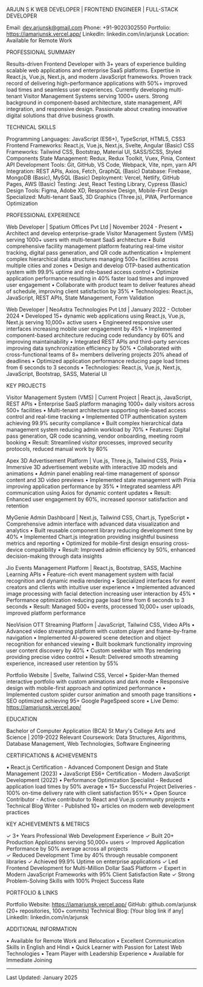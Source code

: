 ARJUN S K
WEB DEVELOPER | FRONTEND ENGINEER | FULL-STACK DEVELOPER

Email: dev.arjunsk@gmail.com
Phone: +91-9020302550
Portfolio: https://iamarjunsk.vercel.app/
LinkedIn: linkedin.com/in/arjunsk
Location: Available for Remote Work

PROFESSIONAL SUMMARY

Results-driven Frontend Developer with 3+ years of experience building scalable web applications and enterprise SaaS platforms. Expertise in React.js, Vue.js, Next.js, and modern JavaScript frameworks. Proven track record of delivering high-performance applications with 50%+ improved load times and seamless user experiences. Currently developing multi-tenant Visitor Management Systems serving 1000+ users. Strong background in component-based architecture, state management, API integration, and responsive design. Passionate about creating innovative digital solutions that drive business growth.

TECHNICAL SKILLS

Programming Languages: JavaScript (ES6+), TypeScript, HTML5, CSS3
Frontend Frameworks: React.js, Vue.js, Next.js, Svelte, Angular (Basic)
CSS Frameworks: Tailwind CSS, Bootstrap, Material UI, SASS/SCSS, Styled Components
State Management: Redux, Redux Toolkit, Vuex, Pinia, Context API
Development Tools: Git, GitHub, VS Code, Webpack, Vite, npm, yarn
API Integration: REST APIs, Axios, Fetch, GraphQL (Basic)
Database: Firebase, MongoDB (Basic), MySQL (Basic)
Deployment: Vercel, Netlify, GitHub Pages, AWS (Basic)
Testing: Jest, React Testing Library, Cypress (Basic)
Design Tools: Figma, Adobe XD, Responsive Design, Mobile-First Design
Specialized: Multi-tenant SaaS, 3D Graphics (Three.js), PWA, Performance Optimization

PROFESSIONAL EXPERIENCE

Web Developer | Spatium Offices Pvt Ltd | November 2024 - Present
• Architect and develop enterprise-grade Visitor Management System (VMS) serving 1000+ users with multi-tenant SaaS architecture
• Build comprehensive facility management platform featuring real-time visitor tracking, digital pass generation, and QR code authentication
• Implement complex hierarchical data structures managing 500+ facilities across multiple cities and zones
• Design and develop OTP-based authentication system with 99.9% uptime and role-based access control
• Optimize application performance resulting in 40% faster load times and improved user engagement
• Collaborate with product team to deliver features ahead of schedule, improving client satisfaction by 35%
• Technologies: React.js, JavaScript, REST APIs, State Management, Form Validation

Web Developer | NeoAstra Technologies Pvt Ltd | January 2022 - October 2024
• Developed 15+ dynamic web applications using React.js, Vue.js, Next.js serving 10,000+ active users
• Engineered responsive user interfaces increasing mobile user engagement by 45%
• Implemented component-based architecture reducing code redundancy by 60% and improving maintainability
• Integrated REST APIs and third-party services improving data synchronization efficiency by 50%
• Collaborated with cross-functional teams of 8+ members delivering projects 20% ahead of deadlines
• Optimized application performance reducing page load times from 6 seconds to 3 seconds
• Technologies: React.js, Vue.js, Next.js, JavaScript, Bootstrap, SASS, Material UI

KEY PROJECTS

Visitor Management System (VMS) | Current Project | React.js, JavaScript, REST APIs
• Enterprise SaaS platform managing 1000+ daily visitors across 500+ facilities
• Multi-tenant architecture supporting role-based access control and real-time tracking
• Implemented OTP authentication system achieving 99.9% security compliance
• Built complex hierarchical data management system reducing admin workload by 70%
• Features: Digital pass generation, QR code scanning, vendor onboarding, meeting room booking
• Result: Streamlined visitor processes, improved security protocols, reduced manual work by 80%

Apex 3D Advertisement Platform | Vue.js, Three.js, Tailwind CSS, Pinia
• Immersive 3D advertisement website with interactive 3D models and animations
• Admin panel enabling real-time management of sponsor content and 3D video previews
• Implemented state management with Pinia improving application performance by 35%
• Integrated seamless API communication using Axios for dynamic content updates
• Result: Enhanced user engagement by 60%, increased sponsor satisfaction and retention

MyGenie Admin Dashboard | Next.js, Tailwind CSS, Chart.js, TypeScript
• Comprehensive admin interface with advanced data visualization and analytics
• Built reusable component library reducing development time by 40%
• Implemented Chart.js integration providing insightful business metrics and reporting
• Optimized for mobile-first design ensuring cross-device compatibility
• Result: Improved admin efficiency by 50%, enhanced decision-making through data insights

Jio Events Management Platform | React.js, Bootstrap, SASS, Machine Learning APIs
• Feature-rich event management system with facial recognition and dynamic media rendering
• Specialized interfaces for event creators and clients with intuitive user experience
• Implemented advanced image processing with facial detection increasing user interaction by 45%
• Performance optimization reducing page load time from 6 seconds to 3 seconds
• Result: Managed 500+ events, processed 10,000+ user uploads, improved platform performance

NeoVision OTT Streaming Platform | JavaScript, Tailwind CSS, Video APIs
• Advanced video streaming platform with custom player and frame-by-frame navigation
• Implemented AI-powered scene detection and object recognition for enhanced viewing
• Built bookmark functionality improving user content discovery by 40%
• Custom seekbar with 1fps rendering providing precise video control
• Result: Delivered smooth streaming experience, increased user retention by 55%

Portfolio Website | Svelte, Tailwind CSS, Vercel
• Spider-Man themed interactive portfolio with custom animations and dark mode
• Responsive design with mobile-first approach and optimized performance
• Implemented custom spider cursor animation and smooth page transitions
• SEO optimized achieving 95+ Google PageSpeed score
• Live Demo: https://iamarjunsk.vercel.app/

EDUCATION

Bachelor of Computer Application (BCA)
St Mary's College Arts and Science | 2019-2022
Relevant Coursework: Data Structures, Algorithms, Database Management, Web Technologies, Software Engineering

CERTIFICATIONS & ACHIEVEMENTS

• React.js Certification - Advanced Component Design and State Management (2023)
• JavaScript ES6+ Certification - Modern JavaScript Development (2022)
• Performance Optimization Specialist - Reduced application load times by 50% average
• 15+ Successful Project Deliveries - 100% on-time delivery rate with client satisfaction 95%+
• Open Source Contributor - Active contributor to React and Vue.js community projects
• Technical Blog Writer - Published 10+ articles on modern web development practices

KEY ACHIEVEMENTS & METRICS

✓ 3+ Years Professional Web Development Experience
✓ Built 20+ Production Applications serving 50,000+ users
✓ Improved Application Performance by 50% average across all projects  
✓ Reduced Development Time by 40% through reusable component libraries
✓ Achieved 99.9% Uptime on enterprise applications
✓ Led Frontend Development for Multi-Million Dollar SaaS Platform
✓ Expert in Modern JavaScript Frameworks with 95% Client Satisfaction Rate
✓ Strong Problem-Solving Skills with 100% Project Success Rate

PORTFOLIO & LINKS

Portfolio Website: https://iamarjunsk.vercel.app/
GitHub: github.com/arjunsk (20+ repositories, 100+ commits)
Technical Blog: [Your blog link if any]
LinkedIn: linkedin.com/in/arjunsk

ADDITIONAL INFORMATION

• Available for Remote Work and Relocation
• Excellent Communication Skills in English and Hindi
• Quick Learner with Passion for Latest Web Technologies
• Team Player with Leadership Experience
• Available for Immediate Joining

---
Last Updated: January 2025